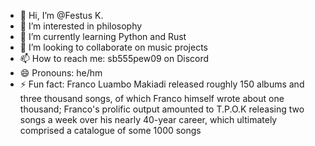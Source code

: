 - 👋 Hi, I’m @Festus K.
- 👀 I’m interested in philosophy
- 🌱 I’m currently learning Python and Rust
- 💞️ I’m looking to collaborate on music projects
- 📫 How to reach me: sb555pew09 on Discord
- 😄 Pronouns: he/hm
- ⚡ Fun fact: Franco Luambo Makiadi released roughly 150 albums and three thousand songs, of which Franco himself wrote about one thousand; Franco's prolific output amounted to T.P.O.K releasing two songs a week over his nearly 40-year career, which ultimately comprised a catalogue of some 1000 songs

<!---
kongole/kongole is a ✨ special ✨ repository because its `README.md` (this file) appears on your GitHub profile.
You can click the Preview link to take a look at your changes.
--->
